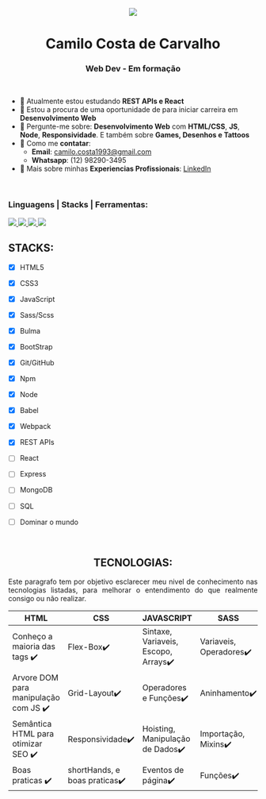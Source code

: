<p align="center">
 <a href=" ">
  <img src="https://github.com/CamiloCCarvalho/developer/blob/main/img/octocatpersonal.png">
 </a>
</p>

<h1 align="center">Camilo Costa de Carvalho</h1>
<h3 align="center"> Web Dev - Em formação</h3>

<br>

- :seedling:	Atualmente estou estudando **REST APIs e React**
- :handshake: Estou a procura de uma oportunidade de para iniciar carreira em **Desenvolvimento Web**
- :speech_balloon: Pergunte-me sobre: **Desenvolvimento Web** com **HTML/CSS**, **JS**, **Node**, **Responsividade**. E também sobre **Games, Desenhos e Tattoos**
- :email: Como me **contatar**:
  - **Email**: camilo.costa1993@gmail.com
  - **Whatsapp**: (12) 98290-3495
- :page_facing_up:	Mais sobre minhas **Experiencias Profissionais**: <a href="https://www.linkedin.com/in/camilocostac/">LinkedIn</a>
</br>

### Linguagens | Stacks | Ferramentas:

<a href="https://www.w3schools.com/html/">
 <img src="https://img.icons8.com/fluency/48/000000/html-5.png"> 
</a>
<a href="https://www.w3schools.com/css/">
 <img widht="48px" heigth="48px" src="https://img.icons8.com/fluency/48/000000/css3.png"> 
</a>
<a href="https://www.javascript.com/">
 <img widht="48px" heigth="48px" src="https://img.icons8.com/color/48/000000/javascript--v1.png"> 
</a>
<a href="https://sass-lang.com/">
 <img widht="48px" heigth="48px" src="https://img.icons8.com/color/48/000000/sass.png"> 
</a>

 ## STACKS:
 - [x] HTML5
 - [x] CSS3
 - [x] JavaScript
 - [x] Sass/Scss
 - [x] Bulma
 - [x] BootStrap
 - [x] Git/GitHub
 - [x] Npm
 - [x] Node
 - [x] Babel
 - [x] Webpack
 - [x] REST APIs
 - [ ] React
 - [ ] Express
 - [ ] MongoDB
 - [ ] SQL
 - [ ] Dominar o mundo
 
 
<br>

<h2 align="center">TECNOLOGIAS:</h2>

<p align="justify">Este paragrafo tem por objetivo esclarecer meu nivel de conhecimento nas tecnologias listadas, para melhorar o entendimento do que realmente consigo ou não realizar.</p>

HTML|CSS|JAVASCRIPT|SASS
| --------- | --------- | --------- | --------- |
Conheço a maioria das tags ✔️|Flex-Box✔️|Sintaxe, Variaveis, Escopo, Arrays✔️|Variaveis, Operadores✔️
Arvore DOM para manipulação com JS ✔️|Grid-Layout✔️|Operadores e Funções✔️|Aninhamento✔️
Semântica HTML para otimizar SEO ✔️|Responsividade✔️|Hoisting, Manipulação de Dados✔️|Importação, Mixins✔️
Boas praticas ✔️|shortHands, e boas praticas✔️|Eventos de página✔️|Funções✔️

<!---
CamiloCCarvalho/CamiloCCarvalho is a ✨ special ✨ repository because its `README.md` (this file) appears on your GitHub profile.
You can click the Preview link to take a look at your changes.
--->
